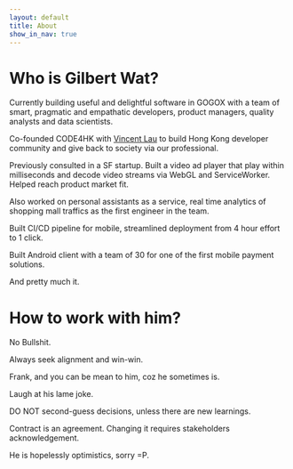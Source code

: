 ```yaml
---
layout: default
title: About
show_in_nav: true
---
```

# Who is Gilbert Wat?

Currently building useful and delightful software in GOGOX with a team of smart, pragmatic and empathatic developers, product managers, quality analysts and data scientists.

Co-founded CODE4HK with [Vincent Lau](https://github.com/vincentlaucy) to build Hong Kong developer community and give back to society via our professional.

Previously consulted in a SF startup. Built a video ad player that play within milliseconds and decode video streams via WebGL and ServiceWorker. Helped reach product market fit.

Also worked on personal assistants as a service, real time analytics of shopping mall traffics as the first engineer in the team.

Built CI/CD pipeline for mobile, streamlined deployment from 4 hour effort to 1 click.

Built Android client with a team of 30 for one of the first mobile payment solutions.

And pretty much it.

# How to work with him?

No Bullshit.

Always seek alignment and win-win.

Frank, and you can be mean to him, coz he sometimes is.

Laugh at his lame joke.

DO NOT second-guess decisions, unless there are new learnings.

Contract is an agreement. Changing it requires stakeholders acknowledgement.

He is hopelessly optimistics, sorry =P.
